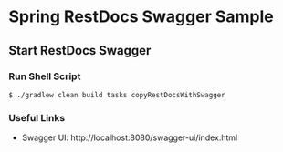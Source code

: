 # Spring RestDocs Swagger Sample

## Start RestDocs Swagger
### Run Shell Script
```shell
$ ./gradlew clean build tasks copyRestDocsWithSwagger
```

### Useful Links
* Swagger UI: http://localhost:8080/swagger-ui/index.html
